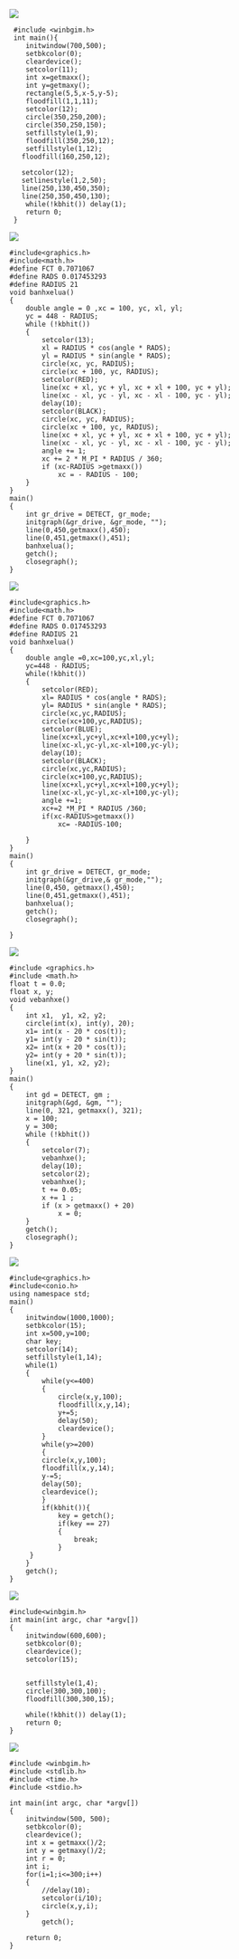 ![](https://i0.wp.com/s1.uphinh.org/2021/10/06/imagef923d61af5bc03fe.png)

     #include <winbgim.h>
     int main(){
     	initwindow(700,500);
     	setbkcolor(0);
        cleardevice();
        setcolor(11);
        int x=getmaxx();
        int y=getmaxy();
        rectangle(5,5,x-5,y-5);
        floodfill(1,1,11);
        setcolor(12);
        circle(350,250,200);
        circle(350,250,150);
        setfillstyle(1,9);
        floodfill(350,250,12);
        setfillstyle(1,12);
       floodfill(160,250,12);
       
       setcolor(12);
       setlinestyle(1,2,50);
       line(250,130,450,350);
       line(250,350,450,130);
    	while(!kbhit()) delay(1);
    	return 0;	
     }

![](https://i0.wp.com/s1.uphinh.org/2021/10/06/image719618c016ea84fe.png)

    #include<graphics.h>
    #include<math.h>
    #define FCT 0.7071067
    #define RADS 0.017453293
    #define RADIUS 21
    void banhxelua()
    {
    	double angle = 0 ,xc = 100, yc, xl, yl;
    	yc = 448 - RADIUS;
    	while (!kbhit())
    	{
    		setcolor(13);
    		xl = RADIUS * cos(angle * RADS);
    		yl = RADIUS * sin(angle * RADS);
    		circle(xc, yc, RADIUS);
    		circle(xc + 100, yc, RADIUS);
    		setcolor(RED);
    		line(xc + xl, yc + yl, xc + xl + 100, yc + yl);
    		line(xc - xl, yc - yl, xc - xl - 100, yc - yl);
    		delay(10);
    		setcolor(BLACK);
    		circle(xc, yc, RADIUS);
    		circle(xc + 100, yc, RADIUS);
    		line(xc + xl, yc + yl, xc + xl + 100, yc + yl);
    		line(xc - xl, yc - yl, xc - xl - 100, yc - yl);
    		angle += 1;
    		xc += 2 * M_PI * RADIUS / 360;
    		if (xc-RADIUS >getmaxx())
    			xc = - RADIUS - 100;
    	}
    }
    main()
    {
    	int gr_drive = DETECT, gr_mode;
    	initgraph(&gr_drive, &gr_mode, "");
    	line(0,450,getmaxx(),450);
    	line(0,451,getmaxx(),451);
    	banhxelua();
    	getch();
    	closegraph();
    }

![](https://i0.wp.com/s1.uphinh.org/2021/10/06/image9ef0f6ff859c0fb6.png)

    #include<graphics.h>
    #include<math.h>
    #define FCT 0.7071067
    #define RADS 0.017453293
    #define RADIUS 21
    void banhxelua()
    {
    	double angle =0,xc=100,yc,xl,yl;
    	yc=448 - RADIUS;
    	while(!kbhit())
    	{
    		setcolor(RED);
    		xl= RADIUS * cos(angle * RADS);
    		yl= RADIUS * sin(angle * RADS);
    		circle(xc,yc,RADIUS);
    		circle(xc+100,yc,RADIUS);
    		setcolor(BLUE);
    		line(xc+xl,yc+yl,xc+xl+100,yc+yl);
    		line(xc-xl,yc-yl,xc-xl+100,yc-yl);
    		delay(10);
    		setcolor(BLACK);
    		circle(xc,yc,RADIUS);
    		circle(xc+100,yc,RADIUS);
    		line(xc+xl,yc+yl,xc+xl+100,yc+yl);
    		line(xc-xl,yc-yl,xc-xl+100,yc-yl);
    		angle +=1;
    		xc+=2 *M_PI * RADIUS /360;
    		if(xc-RADIUS>getmaxx())
    			xc= -RADIUS-100;
    		
    	}
    }
    main()
    {
    	int gr_drive = DETECT, gr_mode;
    	initgraph(&gr_drive,& gr_mode,"");
    	line(0,450, getmaxx(),450);
    	line(0,451,getmaxx(),451);
    	banhxelua();
    	getch();
    	closegraph();
    	
    }

![](https://i0.wp.com/s1.uphinh.org/2021/10/06/imagef170882e9e995152.png)

    #include <graphics.h>
    #include <math.h>
    float t = 0.0;
    float x, y;
    void vebanhxe()
    {
    	int x1,  y1, x2, y2;
    	circle(int(x), int(y), 20);
    	x1= int(x - 20 * cos(t));
    	y1= int(y - 20 * sin(t));
    	x2= int(x + 20 * cos(t));
    	y2= int(y + 20 * sin(t));
    	line(x1, y1, x2, y2);
    }
    main()
    {
    	int gd = DETECT, gm ;
    	initgraph(&gd, &gm, "");
    	line(0, 321, getmaxx(), 321);
    	x = 100;
    	y = 300;
    	while (!kbhit())
    	{
    		setcolor(7);
    		vebanhxe();
    		delay(10);
    		setcolor(2);
    		vebanhxe();
    		t += 0.05;
    		x += 1 ;
    		if (x > getmaxx() + 20)
    			x = 0;
    	}
    	getch();
    	closegraph();
    }

![](https://i0.wp.com/s1.uphinh.org/2021/10/06/Animation.gif)

    #include<graphics.h>
    #include<conio.h>
    using namespace std;
    main()
    {
    	initwindow(1000,1000);
    	setbkcolor(15);
    	int x=500,y=100;
    	char key;
    	setcolor(14);
    	setfillstyle(1,14);
    	while(1)
    	{
    		while(y<=400)
    		{
    			circle(x,y,100);
    			floodfill(x,y,14);
    			y+=5;
    			delay(50);
    			cleardevice();		
    		}
    		while(y>=200)
    		{	
    		circle(x,y,100);
    		floodfill(x,y,14);
    		y-=5;
    		delay(50);
    		cleardevice();
    		}
    		if(kbhit()){
                key = getch();
                if(key == 27)
    			{
                    break;
                }
    	 }
    	}
    	getch();
    }
    

![](https://i0.wp.com/s1.uphinh.org/2021/10/06/imageb4a66013cc330b45.png)

    #include<winbgim.h>
    int main(int argc, char *argv[])
    {
    	initwindow(600,600);
    	setbkcolor(0);
    	cleardevice();
    	setcolor(15);
        
       
    	setfillstyle(1,4);
    	circle(300,300,100);
        floodfill(300,300,15);
        
    	while(!kbhit()) delay(1);
    	return 0;
    }

![](https://i0.wp.com/s1.uphinh.org/2021/10/06/imagef6bf1172a7ce05e1.png)

    #include <winbgim.h> 
    #include <stdlib.h>
    #include <time.h> 
    #include <stdio.h>
    
    int main(int argc, char *argv[])
    {
    	initwindow(500, 500);			
    	setbkcolor(0);					
    	cleardevice();
    	int x = getmaxx()/2;
    	int y = getmaxy()/2;
    	int r = 0;
    	int i;
    	for(i=1;i<=300;i++)
    	{
    		//delay(10);
    		setcolor(i/10);
    		circle(x,y,i);
    	}
    		getch();	
    	
    	return 0;
    }
    	
    
